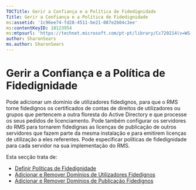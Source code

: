 ```yaml
---
TOCTitle: Gerir a Confiança e a Política de Fidedignidade
Title: Gerir a Confiança e a Política de Fidedignidade
ms:assetid: '1c96ee74-fd28-4511-be21-087e2b04c3ee'
ms:contentKeyID: 18123954
ms:mtpsurl: 'https://technet.microsoft.com/pt-pt/library/Cc720214(v=WS.10)'
author: SharonSears
ms.author: SharonSears
---
```


Gerir a Confiança e a Política de Fidedignidade
===============================================

Pode adicionar um domínio de utilizadores fidedignos, para que o RMS torne fidedignos os certificados de contas de direitos de utilizadores ou grupos que pertencem a outra floresta do Active Directory e que processe os seus pedidos de licenciamento. Pode também configurar os servidores do RMS para tornarem fidedignas as licenças de publicação de outros servidores que fazem parte da mesma instalação e para emitirem licenças de utilização a eles referentes. Pode especificar políticas de fidedignidade para cada servidor na sua implementação do RMS.

Esta secção trata de:

-   [Definir Políticas de Fidedignidade](https://technet.microsoft.com/e8d78300-4b26-4f15-9e4f-5ae9eb827ef9)
-   [Adicionar e Remover Domínios de Utilizadores Fidedignos](https://technet.microsoft.com/7c440b15-01c4-49f1-b43c-00f67f3388c1)
-   [Adicionar e Remover Domínios de Publicação Fidedignos](https://technet.microsoft.com/d87b502d-5497-4ccd-badf-f6807d587cee)
